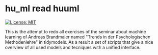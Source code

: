# hu_ml read huuml

<!-- badges: start -->
[![License: MIT](https://img.shields.io/badge/License-MIT-yellow.svg)](https://opensource.org/licenses/MIT)
<!-- badges: end -->

This is the attempt to redo all exercises of the seminar about machine learning of Andreas Brandmaier named "Trends in der Psychologischen Methodenlehre" in tidymodels. As a result a set of scripts that give a nice overview of all used models and tecniques with a unified interface.
